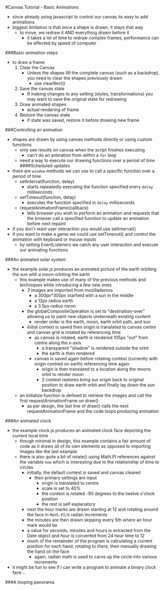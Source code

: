 #Canvas Tutorial - Basic Animations
- since already using javascript to control our canvas its easy to add animations
- biggest limitation is that once a shape is drawn, it stays that way
    - to move, we redraw it AND everything drawn before it
        - it takes a lot of time to redraw complex frames, performance can be affected by speed of computer

###Basic animation steps
- to draw a frame
    1. Clear the Canvas
        - Unless the shapes fill the complete canvas (such as a backdrop), you need to clear the shapes previously drawn
            - use clearRect()
    2. Save the canvas state
        - If making changes to any setting (styles, transformations) you may want to save the original state for redrawing
    3. Draw animated shapes
        - actual rendering of frame
    4. Restore the canvas state
        - if state was saved, restore it before drawing new frame

###Controlling an animation
- shapes are drawn by using canvas methods directly or using custom functions
    - only see results on canvas when the script finishes executing
        - can't do an animation from within a ```for``` loop
    - need a way to execute our drawing functions over a period of time
####Scheduled updates
- there are ```window``` methods we can use to call a specific function over a period of time
    - setInterval(function, delay)
        - starts repeatedly executing the function specified every ```delay``` milliseconds
    - setTimeout(function, delay)
        - executes the function specified in ```delay``` milliseconds
    - requestAnimationFrame(callback)
        - tells browser you wish to perform an animation and requests that the browser call a specified function to update an animation before next repaint
- if you don't want user interaction you would use setInterval()
- if you want to make a game we could use setTimeout() and control the animation with keyboard or mouse inputs
    - by setting EventListeners we catch any user interaction and execute our animating functions

###An animated solar system
- the example solar.js produces an animated picture of the earth orbiting the sun with a moon orbiting the earth
    - this example makes use of many of the previous methods and techniques while introducing a few new ones
        - 3 images are imported from mozillademos
            - a 300px*300px starfield with a sun in the middle
            - a 12px radius earth
            - a 3.5px radius moon
        - the globalCompositeOperation is set to "destination-over" allowing us to paint new objects underneath existing content
            - render order is the earth, moon, earth orbit path, and sun
        - initial context is saved then origin is translated to canvas centre and canvas grid is rotated by referencing time
            - as canvas is rotated, earth is rendered 105px "out" from centre along the x-axis
                - a transparent "shadow" is rendered outside the orbit
                - the earth is then rendered
            - canvas is saved again before rotating context (currently with origin centred on earth) referencing time again
                - origin is then translated to a location along the moons orbit to render moon
                - 2 context restores bring our origin back to original position to draw earth orbit and finally lay down the sun backdrop
    - an initialize function is defined to retrieve the images and call the first requestAnimationFrame on draw()
        - as per design, the last line of draw() calls the next requestAnimationFrame and the code loops producing animation

###An animated clock
- the example clock.js produces an animated clock face depicting the current local time
    - though minimal in design, this example contains a fair amount of code as it draws all of its own elements as opposed to importing images like the last example
    - there is also quite a bit of rotate() using Math.PI references against the variable ```now``` which is interesting due to the relationship of time to circles
        - initially, the default context is saved and canvas cleared
            - then primary settings are input
                - origin is translated to centre
                - scale is set to 40%
                - the context is rotated -90 degrees to the twelve o'clock position
                - the rest is self explanatory
        - next the hour marks are drawn starting at 12 and rotating around the face in ```Math.PI/6``` radian increments
        - the minutes are then drawn skipping every 5th where an hour mark would be
        - a value for seconds, minutes and hours is extracted from the Date object and hour is converted from 24 hour time to 12
        - much of the remainder of the program is calculating a current position for each hand, rotating to there, then manually drawing the hand on the face
            - again, radian math is used to carve up the circle into various increments
- it might be fun to see if I can write a program to animate a binary clock face...

###A looping panorama
